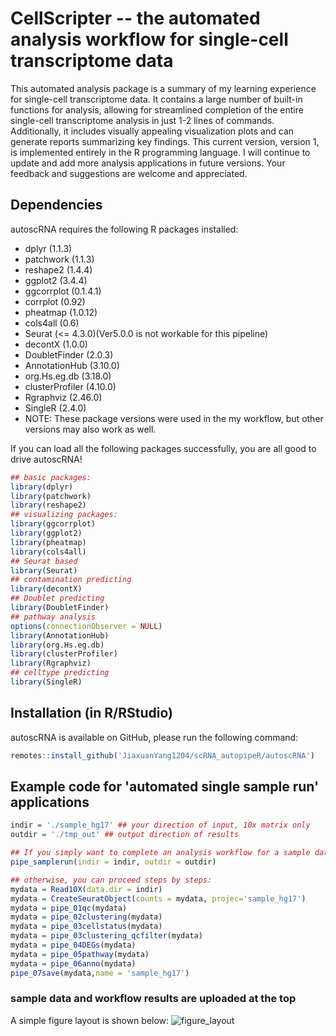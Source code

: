 # CellScripter -- the automated analysis workflow for single-cell transcriptome data

This automated analysis package is a summary of my learning experience for single-cell transcriptome data. It contains a large number of built-in functions for analysis, allowing for streamlined completion of the entire single-cell transcriptome analysis in just 1-2 lines of commands. Additionally, it includes visually appealing visualization plots and can generate reports summarizing key findings. This current version, version 1, is implemented entirely in the R programming language. I will continue to update and add more analysis applications in future versions. Your feedback and suggestions are welcome and appreciated.

## Dependencies

autoscRNA requires the following R packages installed: 
* dplyr (1.1.3) 
* patchwork (1.1.3) 
* reshape2 (1.4.4)
* ggplot2 (3.4.4)
* ggcorrplot (0.1.4.1)
* corrplot (0.92)
* pheatmap (1.0.12)
* cols4all (0.6)
* Seurat (<= 4.3.0)(Ver5.0.0 is not workable for this pipeline)
* decontX (1.0.0)
* DoubletFinder (2.0.3)
* AnnotationHub (3.10.0)
* org.Hs.eg.db (3.18.0)
* clusterProfiler (4.10.0)
* Rgraphviz (2.46.0)
* SingleR (2.4.0)
* NOTE: These package versions were used in the my workflow, but other versions may also work as well.

If you can load all the following packages successfully, you are all good to drive autoscRNA!
``` r
## basic packages:
library(dplyr)
library(patchwork)
library(reshape2)
## visualizing packages:
library(ggcorrplot)
library(ggplot2)
library(pheatmap)
library(cols4all)
## Seurat based
library(Seurat)
## contamination predicting
library(decontX)
## Doublet predicting
library(DoubletFinder)
## pathway analysis
options(connectionObserver = NULL)
library(AnnotationHub)
library(org.Hs.eg.db)
library(clusterProfiler)
library(Rgraphviz)
## celltype predicting
library(SingleR)
```


## Installation (in R/RStudio)

autoscRNA is available on GitHub, please run the following command:
``` r
remotes::install_github('JiaxuanYang1204/scRNA_autopipeR/autoscRNA')
```


## Example code for 'automated single sample run' applications
``` r
indir = './sample_hg17' ## your direction of input, 10x matrix only
outdir = './tmp_out' ## output direction of results

## If you simply want to complete an analysis workflow for a sample data, please proceed:
pipe_samplerun(indir = indir, outdir = outdir)

## otherwise, you can proceed steps by steps:
mydata = Read10X(data.dir = indir)
mydata = CreateSeuratObject(counts = mydata, projec='sample_hg17')
mydata = pipe_01qc(mydata)
mydata = pipe_02clustering(mydata)
mydata = pipe_03cellstatus(mydata)
mydata = pipe_03clustering_qcfilter(mydata)
mydata = pipe_04DEGs(mydata)
mydata = pipe_05pathway(mydata)
mydata = pipe_06anno(mydata)
pipe_07save(mydata,name = 'sample_hg17')
```

### sample data and workflow results are uploaded at the top
A simple figure layout is shown below:
![figure_layout](https://github.com/JiaxuanYang1204/scRNA_autopipeR/assets/134708790/c99ede19-8076-47a2-9cfa-724364691459)
